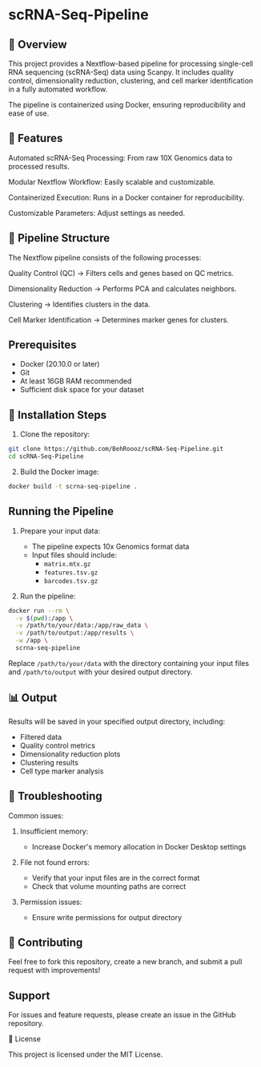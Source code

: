 # scRNA-Seq-Pipeline

## 📌 Overview

This project provides a Nextflow-based pipeline for processing single-cell RNA sequencing (scRNA-Seq) data using Scanpy. It includes quality control, dimensionality reduction, clustering, and cell marker identification in a fully automated workflow.

The pipeline is containerized using Docker, ensuring reproducibility and ease of use.

## 🚀 Features

Automated scRNA-Seq Processing: From raw 10X Genomics data to processed results.

Modular Nextflow Workflow: Easily scalable and customizable.

Containerized Execution: Runs in a Docker container for reproducibility.

Customizable Parameters: Adjust settings as needed.

## 📂 Pipeline Structure

The Nextflow pipeline consists of the following processes:

Quality Control (QC) → Filters cells and genes based on QC metrics.

Dimensionality Reduction → Performs PCA and calculates neighbors.

Clustering → Identifies clusters in the data.

Cell Marker Identification → Determines marker genes for clusters.

## Prerequisites

- Docker (20.10.0 or later)
- Git
- At least 16GB RAM recommended
- Sufficient disk space for your dataset

## 🔧 Installation Steps

1. Clone the repository:
```bash
git clone https://github.com/BehRoooz/scRNA-Seq-Pipeline.git
cd scRNA-Seq-Pipeline
```

2. Build the Docker image:
```bash
docker build -t scrna-seq-pipeline .
```

## Running the Pipeline

1. Prepare your input data:
   - The pipeline expects 10x Genomics format data
   - Input files should include:
     - `matrix.mtx.gz`
     - `features.tsv.gz`
     - `barcodes.tsv.gz`

2. Run the pipeline:
```bash
docker run --rm \
  -v $(pwd):/app \
  -v /path/to/your/data:/app/raw_data \
  -v /path/to/output:/app/results \
  -w /app \
  scrna-seq-pipeline
```

Replace `/path/to/your/data` with the directory containing your input files and `/path/to/output` with your desired output directory.

## 📊 Output

Results will be saved in your specified output directory, including:
- Filtered data
- Quality control metrics
- Dimensionality reduction plots
- Clustering results
- Cell type marker analysis

## 🐛 Troubleshooting

Common issues:

1. Insufficient memory:
   - Increase Docker's memory allocation in Docker Desktop settings

2. File not found errors:
   - Verify that your input files are in the correct format
   - Check that volume mounting paths are correct

3. Permission issues:
   - Ensure write permissions for output directory

## 🤝 Contributing

Feel free to fork this repository, create a new branch, and submit a pull request with improvements!

## Support

For issues and feature requests, please create an issue in the GitHub repository.

📜 License

This project is licensed under the MIT License.

